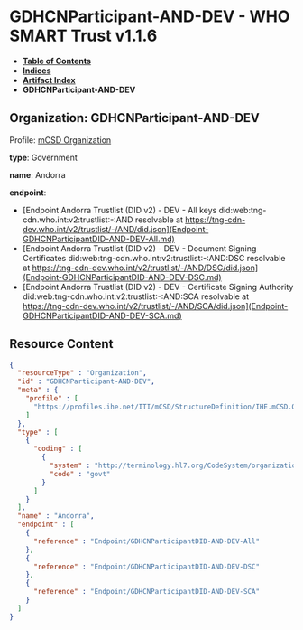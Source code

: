 # GDHCNParticipant-AND-DEV - WHO SMART Trust v1.1.6

* [**Table of Contents**](toc.md)
* [**Indices**](indices.md)
* [**Artifact Index**](artifacts.md)
* **GDHCNParticipant-AND-DEV**

## Organization: GDHCNParticipant-AND-DEV

Profile: [mCSD Organization](https://profiles.ihe.net/ITI/mCSD/4.0.0/StructureDefinition-IHE.mCSD.Organization.html)

**type**: Government

**name**: Andorra

**endpoint**: 

* [Endpoint Andorra Trustlist (DID v2) - DEV - All keys did:web:tng-cdn.who.int:v2:trustlist:-:AND resolvable at https://tng-cdn-dev.who.int/v2/trustlist/-/AND/did.json](Endpoint-GDHCNParticipantDID-AND-DEV-All.md)
* [Endpoint Andorra Trustlist (DID v2) - DEV - Document Signing Certificates did:web:tng-cdn.who.int:v2:trustlist:-:AND:DSC resolvable at https://tng-cdn-dev.who.int/v2/trustlist/-/AND/DSC/did.json](Endpoint-GDHCNParticipantDID-AND-DEV-DSC.md)
* [Endpoint Andorra Trustlist (DID v2) - DEV - Certificate Signing Authority did:web:tng-cdn.who.int:v2:trustlist:-:AND:SCA resolvable at https://tng-cdn-dev.who.int/v2/trustlist/-/AND/SCA/did.json](Endpoint-GDHCNParticipantDID-AND-DEV-SCA.md)



## Resource Content

```json
{
  "resourceType" : "Organization",
  "id" : "GDHCNParticipant-AND-DEV",
  "meta" : {
    "profile" : [
      "https://profiles.ihe.net/ITI/mCSD/StructureDefinition/IHE.mCSD.Organization"
    ]
  },
  "type" : [
    {
      "coding" : [
        {
          "system" : "http://terminology.hl7.org/CodeSystem/organization-type",
          "code" : "govt"
        }
      ]
    }
  ],
  "name" : "Andorra",
  "endpoint" : [
    {
      "reference" : "Endpoint/GDHCNParticipantDID-AND-DEV-All"
    },
    {
      "reference" : "Endpoint/GDHCNParticipantDID-AND-DEV-DSC"
    },
    {
      "reference" : "Endpoint/GDHCNParticipantDID-AND-DEV-SCA"
    }
  ]
}

```
